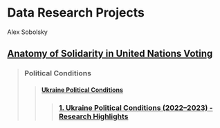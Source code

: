 # Data Research Projects
Alex Sobolsky

## [Anatomy of Solidarity in United Nations Voting](https://sobolsky.github.io/un)
> ### Political Conditions
>> #### [Ukraine Political Conditions](https://sobolsky.github.io/upc)
>>> ### [1. Ukraine Political Conditions (2022–2023) - Research Highlights](https://sobolsky.github.io/upc/01)
